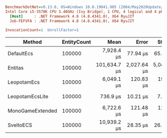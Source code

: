 ``` ini

BenchmarkDotNet=v0.13.0, OS=Windows 10.0.19041.985 (2004/May2020Update/20H1)
Intel Core i5-3570K CPU 3.40GHz (Ivy Bridge), 1 CPU, 4 logical and 4 physical cores
  [Host]     : .NET Framework 4.8 (4.8.4341.0), X64 RyuJIT
  Job-FEFVFA : .NET Framework 4.8 (4.8.4341.0), X64 RyuJIT

InvocationCount=1  UnrollFactor=1  

```
|           Method | EntityCount |         Mean |       Error |      StdDev |       Median | Ratio | RatioSD |     Gen 0 |     Gen 1 |     Gen 2 |    Allocated |
|----------------- |------------ |-------------:|------------:|------------:|-------------:|------:|--------:|----------:|----------:|----------:|-------------:|
|       DefaultEcs |      100000 |   7,928.4 μs |    77.94 μs |    65.08 μs |   7,928.9 μs |  1.00 |    0.00 | 2000.0000 | 1000.0000 | 1000.0000 |  7,406,504 B |
|          Entitas |      100000 | 101,634.7 μs | 2,027.64 μs | 5,049.54 μs | 103,597.0 μs | 12.88 |    0.65 | 9000.0000 | 4000.0000 | 1000.0000 | 54,989,960 B |
|      LeopotamEcs |      100000 |   6,049.1 μs |   120.83 μs |   191.66 μs |   6,148.4 μs |  0.76 |    0.02 | 1000.0000 |         - |         - | 12,993,592 B |
|  LeopotamEcsLite |      100000 |     736.9 μs |    10.21 μs |     7.97 μs |     734.1 μs |  0.09 |    0.00 |         - |         - |         - |  1,048,840 B |
| MonoGameExtended |      100000 |   6,722.6 μs |   121.48 μs |   113.63 μs |   6,683.9 μs |  0.85 |    0.01 | 1000.0000 | 1000.0000 | 1000.0000 | 10,065,584 B |
|        SveltoECS |      100000 |  10,939.2 μs |    28.35 μs |    26.52 μs |  10,938.3 μs |  1.38 |    0.01 |         - |         - |         - |            - |

